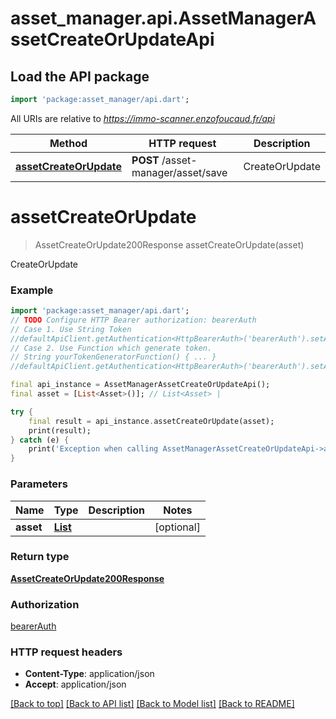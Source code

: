 # asset_manager.api.AssetManagerAssetCreateOrUpdateApi

## Load the API package
```dart
import 'package:asset_manager/api.dart';
```

All URIs are relative to *https://immo-scanner.enzofoucaud.fr/api*

Method | HTTP request | Description
------------- | ------------- | -------------
[**assetCreateOrUpdate**](AssetManagerAssetCreateOrUpdateApi.md#assetcreateorupdate) | **POST** /asset-manager/asset/save | CreateOrUpdate


# **assetCreateOrUpdate**
> AssetCreateOrUpdate200Response assetCreateOrUpdate(asset)

CreateOrUpdate

### Example
```dart
import 'package:asset_manager/api.dart';
// TODO Configure HTTP Bearer authorization: bearerAuth
// Case 1. Use String Token
//defaultApiClient.getAuthentication<HttpBearerAuth>('bearerAuth').setAccessToken('YOUR_ACCESS_TOKEN');
// Case 2. Use Function which generate token.
// String yourTokenGeneratorFunction() { ... }
//defaultApiClient.getAuthentication<HttpBearerAuth>('bearerAuth').setAccessToken(yourTokenGeneratorFunction);

final api_instance = AssetManagerAssetCreateOrUpdateApi();
final asset = [List<Asset>()]; // List<Asset> | 

try {
    final result = api_instance.assetCreateOrUpdate(asset);
    print(result);
} catch (e) {
    print('Exception when calling AssetManagerAssetCreateOrUpdateApi->assetCreateOrUpdate: $e\n');
}
```

### Parameters

Name | Type | Description  | Notes
------------- | ------------- | ------------- | -------------
 **asset** | [**List<Asset>**](Asset.md)|  | [optional] 

### Return type

[**AssetCreateOrUpdate200Response**](AssetCreateOrUpdate200Response.md)

### Authorization

[bearerAuth](../README.md#bearerAuth)

### HTTP request headers

 - **Content-Type**: application/json
 - **Accept**: application/json

[[Back to top]](#) [[Back to API list]](../README.md#documentation-for-api-endpoints) [[Back to Model list]](../README.md#documentation-for-models) [[Back to README]](../README.md)

